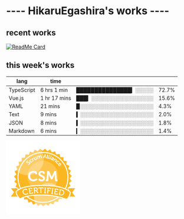 # ---- HikaruEgashira's works ----

## recent works

[![ReadMe Card](https://github-readme-stats.vercel.app/api/pin/?username=twin-te&repo=twinte-front)](https://github.com/twin-te/twinte-front)

## this week's works

| lang        | time           |                       |        |
| ----------- | -------------- | --------------------- | ------ |
| TypeScript  | 6 hrs 1 min    | ███████████████▎░░░░░ |  72.7% |
| Vue.js      | 1 hr 17 mins   | ███▎░░░░░░░░░░░░░░░░░ |  15.6% |
| YAML        | 21 mins        | ▉░░░░░░░░░░░░░░░░░░░░ |   4.3% |
| Text        | 9 mins         | ▍░░░░░░░░░░░░░░░░░░░░ |   2.0% |
| JSON        | 8 mins         | ▍░░░░░░░░░░░░░░░░░░░░ |   1.8% |
| Markdown    | 6 mins         | ▎░░░░░░░░░░░░░░░░░░░░ |   1.4% |

<img src="./image/seal-csm.png" alt="" data-canonical-src="./image/seal-csm.png" width="200" height="200" />
